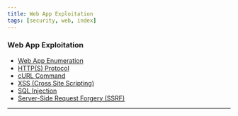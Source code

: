 ```yaml
---
title: Web App Exploitation
tags: [security, web, index]
---
```


### Web App Exploitation

* [Web App Enumeration](Web%20App%20Enumeration.md)
* [HTTP(S) Protocol](../../Computer%20Networks/Layer-wise%20Concepts/Application%20Layer%20Protocols/HTTP(S)%20Protocol.md)
* [cURL Command](../../Operating%20System/Linux/Commands/cURL%20Command.md)
* [XSS (Cross Site Scripting)](XSS%20%28Cross%20Site%20Scripting%29.md)
* [SQL Injection](SQL%20Injection/SQL%20Injection.md)
* [Server-Side Request Forgery (SSRF)](Server-Side%20Request%20Forgery%20(SSRF).md)

---